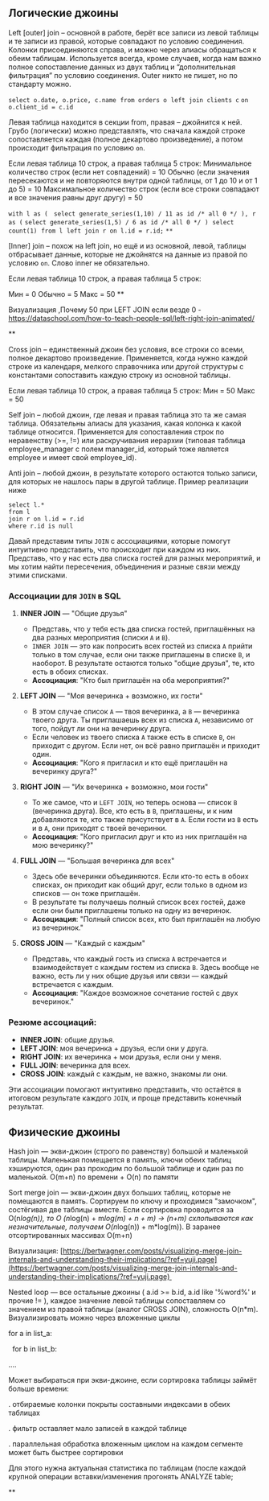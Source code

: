 ## Логические джоины
Left [outer] join – основной в работе, берёт все записи из левой таблицы и те записи из правой, которые совпадают по условию соединения. Колонки присоединяются справа, и можно через алиасы обращаться к обеим таблицам. Используется всегда, кроме случаев, когда нам важно полное сопоставление данных из двух таблиц и “дополнительная фильтрация” по условию соединения. Outer никто не пишет, но по стандарту можно.
 

`select o.date, o.price, c.name` 
`from orders o` 
`left join clients c`
`on o.client_id = c.id`
  
Левая таблица находится в секции from, правая – джойнится к ней.
Грубо (логически) можно представлять, что сначала каждой строке сопоставляется каждая (полное декартово произведение), а потом происходит фильтрация по условию `on`.

Если левая таблица 10 строк, а правая таблица 5 строк:
Минимальное количество строк (если нет совпадений) = 10
Обычно (если значения пересекаются и не повторяются внутри одной таблицы, от 1 до 10 и от 1 до 5) = 10
Максимальное количество строк (если все строки совпадают и все значения равны друг другу) = 50

  
`with l as (`
  `select generate_series(1,10) / 11 as id /* all 0 */`
 `),`
 `r as (`
`select generate_series(1,5) / 6 as id /* all 0 */`
 `)`
 `select count(1)`
 `from l`
 `left join r on l.id = r.id;`
`**`

[Inner] join – похож на left join, но ещё и из основной, левой, таблицы отбрасывает данные, которые не джойнятся на данные из правой по условию `on`. Слово inner не обязательно.

Если левая таблица 10 строк, а правая таблица 5 строк:

Мин = 0
Обычно = 5
Макс = 50
**

Визуализация ,Почему 50 при LEFT JOIN  если везде 0 - https://dataschool.com/how-to-teach-people-sql/left-right-join-animated/


**

Cross join – единственный джоин без условия, все строки со всеми, полное декартово произведение. Применяется, когда нужно каждой строке из календаря, мелкого справочника или другой структуры с константами сопоставить каждую строку из основной таблицы.
  
Если левая таблица 10 строк, а правая таблица 5 строк:
Мин = 50
Макс = 50

  
Self join – любой джоин, где левая и правая таблица это та же самая таблица. Обязательны алиасы для указания, какая колонка к какой таблице относится. Применяется для сопоставления строк по неравенству (>=, !=) или раскручивания иерархии (типовая таблица employee_manager с полем manager_id, который тоже является employee и имеет свой employee_id).

  
Anti join – любой джоин, в результате которого остаются только записи, для которых не нашлось пары в другой таблице. Пример реализации ниже

```
select l.*
from l
join r on l.id = r.id
where r.id is null
```
Давай представим типы `JOIN` с ассоциациями, которые помогут интуитивно представить, что происходит при каждом из них. Представь, что у нас есть два списка гостей для разных мероприятий, и мы хотим найти пересечения, объединения и разные связи между этими списками.

### Ассоциации для `JOIN` в SQL

1. **INNER JOIN** — "Общие друзья"
    
    - Представь, что у тебя есть два списка гостей, приглашённых на два разных мероприятия (списки `A` и `B`).
    - `INNER JOIN` — это как попросить всех гостей из списка `A` прийти только в том случае, если они также приглашены в списке `B`, и наоборот. В результате остаются только "общие друзья", те, кто есть в обоих списках.
    - **Ассоциация**: "Кто был приглашён на оба мероприятия?"
2. **LEFT JOIN** — "Моя вечеринка + возможно, их гости"
    
    - В этом случае список `A` — твоя вечеринка, а `B` — вечеринка твоего друга. Ты приглашаешь всех из списка `A`, независимо от того, пойдут ли они на вечеринку друга.
    - Если человек из твоего списка `A` также есть в списке `B`, он приходит с другом. Если нет, он всё равно приглашён и приходит один.
    - **Ассоциация**: "Кого я пригласил и кто ещё приглашён на вечеринку друга?"
3. **RIGHT JOIN** — "Их вечеринка + возможно, мои гости"
    
    - То же самое, что и `LEFT JOIN`, но теперь основа — список `B` (вечеринка друга). Все, кто есть в `B`, приглашены, и к ним добавляются те, кто также присутствует в `A`. Если гости из `B` есть и в `A`, они приходят с твоей вечеринки.
    - **Ассоциация**: "Кого пригласил друг и кто из них приглашён на мою вечеринку?"
4. **FULL JOIN** — "Большая вечеринка для всех"
    
    - Здесь обе вечеринки объединяются. Если кто-то есть в обоих списках, он приходит как общий друг, если только в одном из списков — он тоже приглашён.
    - В результате ты получаешь полный список всех гостей, даже если они были приглашены только на одну из вечеринок.
    - **Ассоциация**: "Полный список всех, кто был приглашён на любую из вечеринок."
5. **CROSS JOIN** — "Каждый с каждым"
    
    - Представь, что каждый гость из списка `A` встречается и взаимодействует с каждым гостем из списка `B`. Здесь вообще не важно, есть ли у них общие друзья или связи — каждый встречается с каждым.
    - **Ассоциация**: "Каждое возможное сочетание гостей с двух вечеринок."

### Резюме ассоциаций:

- **INNER JOIN**: общие друзья.
- **LEFT JOIN**: моя вечеринка + друзья, если они у друга.
- **RIGHT JOIN**: их вечеринка + мои друзья, если они у меня.
- **FULL JOIN**: вечеринка для всех.
- **CROSS JOIN**: каждый с каждым, не важно, знакомы ли они.

Эти ассоциации помогают интуитивно представить, что остаётся в итоговом результате каждого `JOIN`, и проще представить конечный результат.

## Физические джоины

Hash join — экви-джоин (строго по равенству) большой и маленькой таблицы. Маленькая помещается в память, ключи обеих таблиц хэшируются, один раз проходим по большой таблице и один раз по маленькой. O(m+n) по времени + O(n) по памяти

  
Sort merge join — экви-джоин двух больших таблиц, которые не помещаются в память. Сортируем по ключу и проходимся "замочком", состёгивая две таблицы вместе. Если сортировка проводится за O(n*log(n)), то O (n*log(n) + m*log(m) + n + m) -> (n+m) схлопываются как незначительные, получаем O(n*log(n)) + m*log(m)). В заранее отсортированных массивах O(m+n)

Визуализация: [https://bertwagner.com/posts/visualizing-merge-join-internals-and-understanding-their-implications/?ref=yuji.page](https://bertwagner.com/posts/visualizing-merge-join-internals-and-understanding-their-implications/?ref=yuji.page) 

  Nested loop — все остальные джоины ( a.id >= b.id, a.id like '%word%' и прочие != ), каждое значение левой таблицы сопоставляем со значением из правой таблицы (аналог CROSS JOIN), сложность O(n*m). Визуализировать можно через вложенные циклы

  

for a in list_a:

  for b in list_b:

....

  

Может выбираться при экви-джоине, если сортировка таблицы займёт больше времени:

. отбираемые колонки покрыты составными индексами в обеих таблицах

. фильтр оставляет мало записей в каждой таблице

. параллельная обработка вложенным циклом на каждом сегменте может быть быстрее сортировки

  

Для этого нужна актуальная статистика по таблицам (после каждой крупной операции вставки/изменения прогонять ANALYZE table;

**